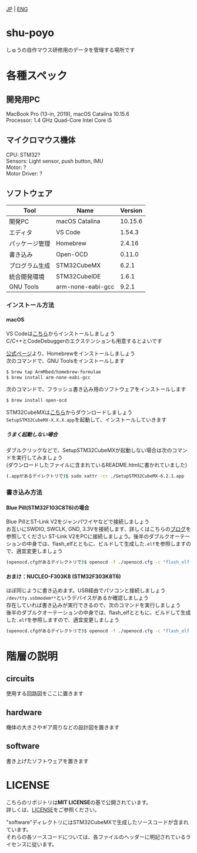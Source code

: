 [JP](./README.md) | [ENG](./README.en.md)

# shu-poyo
しゅうの自作マウス研修用のデータを管理する場所です

# 各種スペック
## 開発用PC
MacBook Pro (13-in, 2019), macOS Catalina 10.15.6  
Processor: 1.4 GHz Quad-Core Intel Core i5  

## マイクロマウス機体
CPU: STM32?  
Sensors: Light sensor, push button, IMU  
Motor: ?  
Motor Driver: ?  

## ソフトウェア
|Tool |Name |Version |
|----|----|----|
|開発PC |macOS Catalina| 10.15.6|
|エディタ |VS Code| 1.54.3|
|パッケージ管理 |Homebrew| 2.4.16|
|書き込み |Open-OCD |0.11.0 |
|プログラム生成 |STM32CubeMX |6.2.1 |
|統合開発環境 |STM32CubeIDE |1.6.1 |
|GNU Tools |arm-none-eabi-gcc |9.2.1 |

### インストール方法
#### macOS

VS Codeは[こちら](https://code.visualstudio.com/download)からインストールしましょう  
C/C++とCodeDebuggerのエクステンションも用意するとよいです  

[公式ページ](https://brew.sh/index_ja)より、Homebrewをインストールしましょう  
次のコマンドで、GNU Toolsをインストールします
```sh
$ brew tap ArmMbed/homebrew-formulae
$ brew install arm-none-eabi-gcc
```

次のコマンドで、フラッシュ書き込み用のソフトウェアをインストールします
```sh
$ brew install open-ocd
```

STM32CubeMXは[こちら](https://www.st.com/ja/development-tools/stm32cubemx.html)からダウンロードしましょう  
`SetupSTM32CubeMX-X.X.X.app`を起動して、インストールしていきます  

##### うまく起動しない場合
ダブルクリックなどで、SetupSTM32CubeMXが起動しない場合は次のコマンドを実行してみましょう  
(ダウンロードしたファイルに含まれているREADME.htmlに書かれていました)  
```sh
(.appがあるデイレクトリで)$ sudo xattr -cr ./SetupSTM32CubeMX-6.2.1.app 
```

### 書き込み方法
#### Blue Pill(STM32F103C8T6)の場合
Blue PillとST-Link V2をジャンパワイヤなどで接続しましょう  
お互いにSWDIO, SWCLK, GND, 3.3Vを接続します、詳しくはこちらの[ブログ](https://rt-net.jp/mobility/archives/16231)を参照してください
ST-Link V2をPCに接続しましょう。後半のダブルクオーテーションの中身では、flash_elfとともに、ビルドして生成した`.elf`を参照しますので、適宜変更しましょう  
```sh
(openocd.cfgがあるデイレクトリで)$ openocd -f ./openocd.cfg -c "flash_elf path/to/XXX.elf"
```

#### おまけ：NUCLEO-F303K8 (STM32F303K8T6)
ほぼ同じように書き込めます。USB経由でパソコンと接続しましょう  
`/dev/tty.usbmodem**`というデバイスがあるか確認しましょう  
存在していれば書き込みが実行できるので、次のコマンドを実行しましょう  
後半のダブルクオーテーションの中身では、flash_elfとともに、ビルドして生成した`.elf`を参照しますので、適宜変更しましょう  
```sh
(openocd.cfgがあるデイレクトリで)$ openocd -f ./openocd.cfg -c "flash_elf path/to/XXX.elf"
```

# 階層の説明
## circuits
使用する回路図をここに置きます

## hardware
機体の大きさやギア周りなどの設計図を置きます

## software
書き上げたソフトウェアを置きます  

# LICENSE
こちらのリポジトリは**MIT LICENSE**の基で公開されています。  
詳しくは、[LICENSE](./LICENSE)をご参照ください。

"software"ディレクトリにはSTM32CubeMXで生成したソースコードが含まれています。  
それらの各ソースコードについては、各ファイルのヘッダーに明記されているライセンスに従います。
